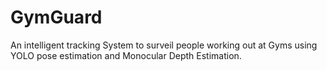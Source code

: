 # GymGuard
An intelligent tracking System to surveil people working out at Gyms using YOLO pose estimation and Monocular Depth Estimation.
